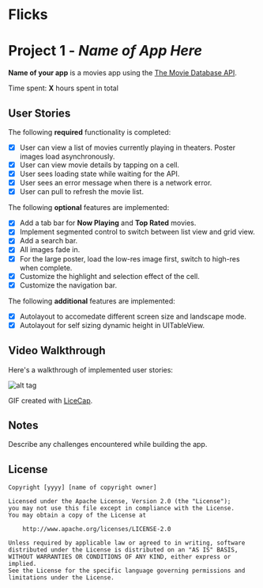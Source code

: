 # Flicks

# Project 1 - *Name of App Here*

**Name of your app** is a movies app using the [The Movie Database API](http://docs.themoviedb.apiary.io/#).

Time spent: **X** hours spent in total

## User Stories

The following **required** functionality is completed:

- [X] User can view a list of movies currently playing in theaters. Poster images load asynchronously.
- [X] User can view movie details by tapping on a cell.
- [X] User sees loading state while waiting for the API.
- [X] User sees an error message when there is a network error.
- [X] User can pull to refresh the movie list.

The following **optional** features are implemented:

- [X] Add a tab bar for **Now Playing** and **Top Rated** movies.
- [X] Implement segmented control to switch between list view and grid view.
- [X] Add a search bar.
- [X] All images fade in.
- [X] For the large poster, load the low-res image first, switch to high-res when complete.
- [X] Customize the highlight and selection effect of the cell.
- [X] Customize the navigation bar.

The following **additional** features are implemented:

- [X] Autolayout to accomedate different screen size and landscape mode.
- [X] Autolayout for self sizing dynamic height in UITableView.

## Video Walkthrough

Here's a walkthrough of implemented user stories:


![alt tag](http://www.i.imgur.com/a3Wr0Yv.gif)


GIF created with [LiceCap](http://www.cockos.com/licecap/).

## Notes

Describe any challenges encountered while building the app.

## License

    Copyright [yyyy] [name of copyright owner]

    Licensed under the Apache License, Version 2.0 (the "License");
    you may not use this file except in compliance with the License.
    You may obtain a copy of the License at

        http://www.apache.org/licenses/LICENSE-2.0

    Unless required by applicable law or agreed to in writing, software
    distributed under the License is distributed on an "AS IS" BASIS,
    WITHOUT WARRANTIES OR CONDITIONS OF ANY KIND, either express or implied.
    See the License for the specific language governing permissions and
    limitations under the License.

